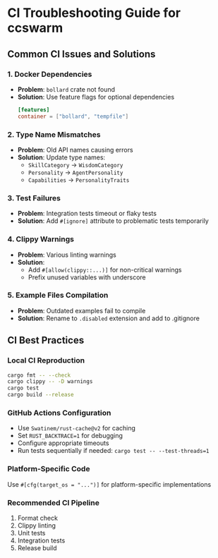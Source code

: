 # CI Troubleshooting Guide for ccswarm

## Common CI Issues and Solutions

### 1. Docker Dependencies
- **Problem**: `bollard` crate not found
- **Solution**: Use feature flags for optional dependencies
  ```toml
  [features]
  container = ["bollard", "tempfile"]
  ```

### 2. Type Name Mismatches
- **Problem**: Old API names causing errors
- **Solution**: Update type names:
  - `SkillCategory` → `WisdomCategory`
  - `Personality` → `AgentPersonality`
  - `Capabilities` → `PersonalityTraits`

### 3. Test Failures
- **Problem**: Integration tests timeout or flaky tests
- **Solution**: Add `#[ignore]` attribute to problematic tests temporarily

### 4. Clippy Warnings
- **Problem**: Various linting warnings
- **Solution**: 
  - Add `#[allow(clippy::...)]` for non-critical warnings
  - Prefix unused variables with underscore

### 5. Example Files Compilation
- **Problem**: Outdated examples fail to compile
- **Solution**: Rename to `.disabled` extension and add to .gitignore

## CI Best Practices

### Local CI Reproduction
```bash
cargo fmt -- --check
cargo clippy -- -D warnings
cargo test
cargo build --release
```

### GitHub Actions Configuration
- Use `Swatinem/rust-cache@v2` for caching
- Set `RUST_BACKTRACE=1` for debugging
- Configure appropriate timeouts
- Run tests sequentially if needed: `cargo test -- --test-threads=1`

### Platform-Specific Code
Use `#[cfg(target_os = "...")]` for platform-specific implementations

### Recommended CI Pipeline
1. Format check
2. Clippy linting
3. Unit tests
4. Integration tests
5. Release build